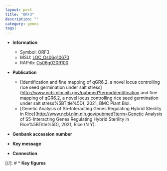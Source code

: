 ```yaml
---
layout: post
title: "ORF3"
description: ""
category: genes
tags: 
---
```


* **Information**  
    + Symbol: ORF3  
    + MSU: [LOC_Os06g10670](http://rice.uga.edu/cgi-bin/ORF_infopage.cgi?orf=LOC_Os06g10670)  
    + RAPdb: [Os06g0209100](https://rapdb.dna.affrc.go.jp/locus/?name=Os06g0209100)  

* **Publication**  
    + [Identification and fine mapping of qGR6.2, a novel locus controlling rice seed germination under salt stress](http://www.ncbi.nlm.nih.gov/pubmed?term=Identification and fine mapping of qGR6.2, a novel locus controlling rice seed germination under salt stress%5BTitle%5D), 2021, BMC Plant Biol.
    + [Genetic Analysis of S5-Interacting Genes Regulating Hybrid Sterility in Rice](http://www.ncbi.nlm.nih.gov/pubmed?term=Genetic Analysis of S5-Interacting Genes Regulating Hybrid Sterility in Rice%5BTitle%5D), 2021, Rice (N Y).

* **Genbank accession number**  

* **Key message**  

* **Connection**  

[//]: # * **Key figures**  


